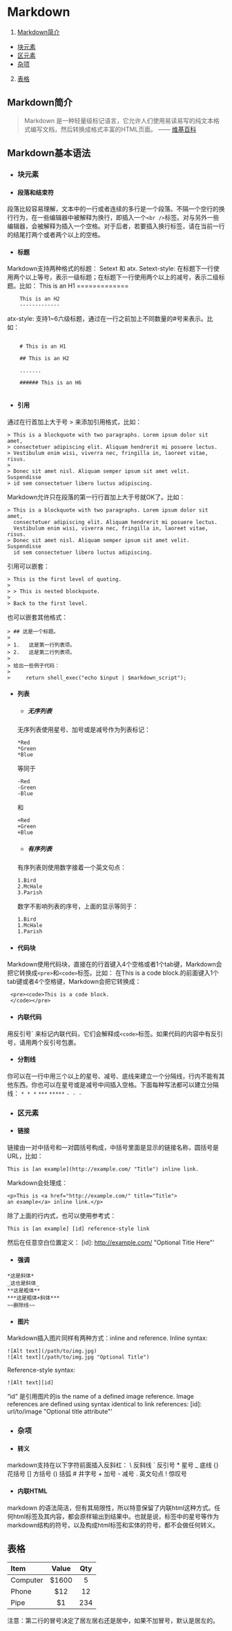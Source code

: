 # Markdown

1. [Markdown简介](#1)
 + [块元素](#1.1)
 + [区元素](#1.2)
 + [杂项](#1.3)
2. [表格](#2)

<h2 id="1">Markdown简介</h2>

> Markdown 是一种轻量级标记语言，它允许人们使用易读易写的纯文本格式编写文档，然后转换成格式丰富的HTML页面。    —— [维基百科](https://zh.wikipedia.org/wiki/Markdown)

## Markdown基本语法

+ <h3 id="1.1">块元素</h3>

 - #### 段落和结束符
 段落比较容易理解，文本中的一行或者连续的多行是一个段落。不隔一个空行的换行行为，在一些编辑器中被解释为换行，即插入一个`<br />`标签。对与另外一些编辑器，会被解释为插入一个空格。对于后者，若要插入换行标签，请在当前一行的结尾打两个或者两个以上的空格。

 - #### 标题
 Markdown支持两种格式的标题： Setext 和 atx.
 Setext-style: 在标题下一行使用两个以上等号，表示一级标题；在标题下一行使用两个以上的减号，表示二级标题。比如：
		This is an H1
		=============

		This is an H2
		-------------
 atx-style: 支持1~6六级标题，通过在一行之前加上不同数量的#号来表示。比如：
 <pre><code>
	# This is an H1

	## This is an H2

	.......

	###### This is an H6
 </code></pre>

 - #### 引用
 通过在行首加上大于号 > 来添加引用格式，比如：
 ``` 
 > This is a blockquote with two paragraphs. Lorem ipsum dolor sit amet,
 > consectetuer adipiscing elit. Aliquam hendrerit mi posuere lectus.
 > Vestibulum enim wisi, viverra nec, fringilla in, laoreet vitae, risus.
 > 
 > Donec sit amet nisl. Aliquam semper ipsum sit amet velit. Suspendisse
 > id sem consectetuer libero luctus adipiscing.
 ```
 Markdown允许只在段落的第一行行首加上大于号就OK了。比如：
 ```
 > This is a blockquote with two paragraphs. Lorem ipsum dolor sit amet,
   consectetuer adipiscing elit. Aliquam hendrerit mi posuere lectus.
   Vestibulum enim wisi, viverra nec, fringilla in, laoreet vitae, risus.
 > Donec sit amet nisl. Aliquam semper ipsum sit amet velit. Suspendisse
   id sem consectetuer libero luctus adipiscing.
 ```
   引用可以嵌套：
 ```
 > This is the first level of quoting.
 >
 > > This is nested blockquote.
 >
 > Back to the first level.
 ```
 也可以嵌套其他格式：
 ```
 > ## 这是一个标题。
 >
 > 1.   这是第一行列表项。
 > 2.   这是第二行列表项。
 >
 > 给出一些例子代码：
 >
 >     return shell_exec("echo $input | $markdown_script");
 ```

 - #### 列表
   * ##### 无序列表
   无序列表使用星号、加号或是减号作为列表标记：
   ```
   *Red
   *Green
   *Blue
   ```
   等同于
   ```
   -Red
   -Green
   -Blue
   ```
   和
   ```
   +Red
   +Green
   +Blue
   ```
   * ##### 有序列表
   有序列表则使用数字接着一个英文句点：
   ```
   1.Bird
   2.McHale
   3.Parish
   ```
   数字不影响列表的序号，上面的显示等同于：
   ```
   1.Bird
   1.McHale
   1.Parish
   ```

 - #### 代码块
 Markdown使用代码块，直接在的行首键入4个空格或者1个tab键，Markdown会把它转换成`<pre>`和`<code>`标签。比如：
 在This is a code block.的前面键入1个tab键或者4个空格键，Markdown会把它转换成：
 ```
  <pre><code>This is a code block.
  </code></pre>
 ```
 - #### 内联代码 
 用反引号\` 来标记内联代码，它们会解释成`<code>`标签。如果代码的内容中有反引号，请用两个反引号包裹。

 - #### 分割线
 你可以在一行中用三个以上的星号、减号、底线来建立一个分隔线，行内不能有其他东西。你也可以在星号或是减号中间插入空格。下面每种写法都可以建立分隔线：
 `* * *`
 `***`
 `*****`
 `- - -`


+ <h3 id="1.2">区元素</h3>
 - #### 链接
 链接由一对中括号和一对圆括号构成，中括号里面是显示的链接名称，圆括号是URL，比如：
 ```
 This is [an example](http://example.com/ "Title") inline link.
 ```
 Markdown会处理成：
 ```
 <p>This is <a href="http://example.com/" title="Title">
 an example</a> inline link.</p>
 ```
 除了上面的行内式，也可以使用参考式：
 ```
 This is [an example] [id] reference-style link
 ```
 然后在任意空白位置定义：
 		[id]: http://example.com/  "Optional Title Here"'

 
 - #### 强调
 ```
 *这是斜体*
 _这也是斜体_
 **这是粗体**
 ***这是粗体+斜体***
 ~~删除线~~
 ```
 - #### 图片
 Markdown插入图片同样有两种方式：inline and reference.
 Inline syntax:
 ```
 ![Alt text](/path/to/img.jpg)
 ![Alt text](/path/to/img.jpg "Optional Title")
 ```
 Reference-style syntax:
 ```
 ![Alt text][id]
 ```
 “id” 是引用图片的is the name of a defined image reference. Image references are defined using syntax identical to link references:
 		[id]: url/to/image  "Optional title attribute"'

+ <h3 id="1.3">杂项</h3>
 - #### 转义
 markdown支持在以下字符前面插入反斜杠：
 		\   反斜线
 		`   反引号
 		*   星号
 		_   底线
 		{}  花括号
 		[]  方括号
 		()  括弧
		 #   井字号
		 +   加号
		 -   减号
		 .   英文句点
 		!   惊叹号

 - #### 内联HTML
 markdown 的语法简洁，但有其局限性，所以特意保留了内联html这种方式。任何html标签及其内容，都会原样输出到结果中。也就是说，标签中的星号等作为markdown结构的符号，以及构成html标签和实体的符号，都不会做任何转义。


<h2 id="2">表格</h2>

 | Item     | Value | Qty   |
 | :------- | :----: | :---: |
 | Computer | $1600 |  5    |
 | Phone    | $12   |  12   |
 | Pipe     | $1    |  234  |

注意：第二行的冒号决定了居左居右还是居中，如果不加冒号，默认是居左的。
